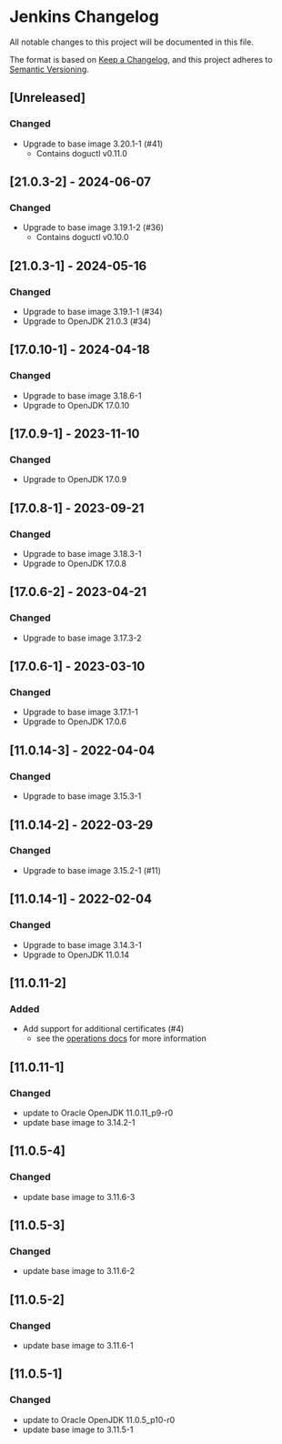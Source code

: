 # Jenkins Changelog
All notable changes to this project will be documented in this file.

The format is based on [Keep a Changelog](https://keepachangelog.com/en/1.0.0/),
and this project adheres to [Semantic Versioning](https://semver.org/spec/v2.0.0.html).

## [Unreleased]
### Changed
- Upgrade to base image 3.20.1-1 (#41)
    - Contains doguctl v0.11.0

## [21.0.3-2] - 2024-06-07
### Changed
- Upgrade to base image 3.19.1-2 (#36)
  - Contains doguctl v0.10.0

## [21.0.3-1] - 2024-05-16
### Changed
- Upgrade to base image 3.19.1-1 (#34)
- Upgrade to OpenJDK 21.0.3 (#34)

## [17.0.10-1] - 2024-04-18
### Changed
- Upgrade to base image 3.18.6-1
- Upgrade to OpenJDK 17.0.10

## [17.0.9-1] - 2023-11-10
### Changed
- Upgrade to OpenJDK 17.0.9

## [17.0.8-1] - 2023-09-21
### Changed
- Upgrade to base image 3.18.3-1
- Upgrade to OpenJDK 17.0.8

## [17.0.6-2] - 2023-04-21
### Changed
- Upgrade to base image 3.17.3-2

## [17.0.6-1] - 2023-03-10
### Changed
- Upgrade to base image 3.17.1-1
- Upgrade to OpenJDK 17.0.6

## [11.0.14-3] - 2022-04-04
### Changed
- Upgrade to base image 3.15.3-1

## [11.0.14-2] - 2022-03-29
### Changed
- Upgrade to base image 3.15.2-1 (#11)

## [11.0.14-1] - 2022-02-04
### Changed
- Upgrade to base image 3.14.3-1
- Upgrade to OpenJDK 11.0.14

## [11.0.11-2]
### Added
- Add support for additional certificates (#4)
   - see the [operations docs](docs/operations_en.md) for more information

## [11.0.11-1]
### Changed
- update to Oracle OpenJDK 11.0.11_p9-r0
- update base image to 3.14.2-1

## [11.0.5-4]
### Changed
- update base image to 3.11.6-3

## [11.0.5-3]
### Changed
- update base image to 3.11.6-2

## [11.0.5-2]
### Changed
- update base image to 3.11.6-1

## [11.0.5-1]
### Changed
- update to Oracle OpenJDK 11.0.5_p10-r0
- update base image to 3.11.5-1
